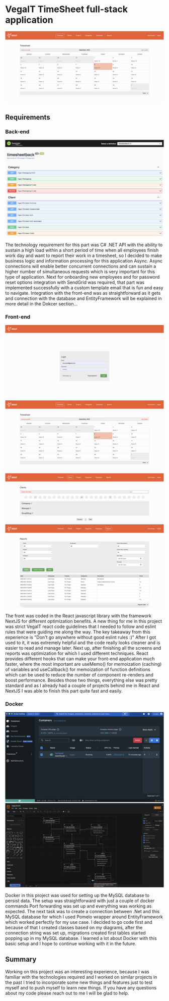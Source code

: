 # VegaIT TimeSheet full-stack application

![Main](https://github.com/UPocek/VegaIT/blob/main/docs/main.png)

## Requirements

### Back-end

![Back](https://github.com/UPocek/VegaIT/blob/main/docs/swager.png)

The technology requirement for this part was C# .NET API with the ability to sustain a high load within a short period of time when all employees finish work day and want to report their work in a timesheet, so I decided to make business logic and information processing for this application Async. Async connections will enable better concurrent connections and can sustain a higher number of simultaneous requests which is very important for this type of application. Next for onboarding new employees and for password reset options integration with SendGrid was required, that part was implemented successfully with a custom template email that is fun and easy to navigate. Integration with the front-end was as straightforward as it gets and connection with the database and EntityFramework will be explained in more detail in the Dokcer section...

### Front-end 

![Front](https://github.com/UPocek/VegaIT/blob/main/docs/login.png)
![Front](https://github.com/UPocek/VegaIT/blob/main/docs/main.png)
![Front](https://github.com/UPocek/VegaIT/blob/main/docs/categories.png)
![Front](https://github.com/UPocek/VegaIT/blob/main/docs/reports.png)

The front was coded in the React javascript library with the framework NextJS for different optimization benefits. A new thing for me in this project was strict VegaIT react code guidelines that I needed to follow and eslint rules that were guiding me along the way. The key takeaway from this experience is "Don't go anywhere without good eslint rules :)" After I got used to it, it was extremely helpful and the code really looks cleaner and is easier to read and manage later. Next up, after finishing all the screens and reports was optimization for which I used different techniques. React provides different hooks that can make your front-end application much faster, where the most important are useMemo() for memoization (caching) of variables and useCallback() for memoization of function definitions which can be used to reduce the number of component re-renders and boost performance. Besides those two things, everything else was pretty standard and as I already had a couple of projects behind me in React and NextJS I was able to finish this part quite fast and easily.

### Docker

![Docker](https://github.com/UPocek/VegaIT/blob/main/docs/docker.png)
![Docker](https://github.com/UPocek/VegaIT/blob/main/docs/eer.png)

Docker in this project was used for setting up the MySQL database to persist data. The setup was straightforward with just a couple of docker commands Port forwarding was set up and everything was working as expected. The next task was to create a connection between .Net and this MySQL database for which I used Pomelo wrapper around EntityFramework which worked perfectly for my use case. I decided to go code first and because of that I created classes based on my diagrams, after the connection string was set up, migrations created first tables started popping up in my MySQL database. I learned a lot about Docker with this basic setup and I hope to continue working with it in the future.

## Summary

Working on this project was an interesting experience, because I was familiar with the technologies required and I worked on similar projects in the past I tried to incorporate some new things and features just to test myself and to push myself to learn new things. If you have any questions about my code please reach out to me I will be glad to help.
